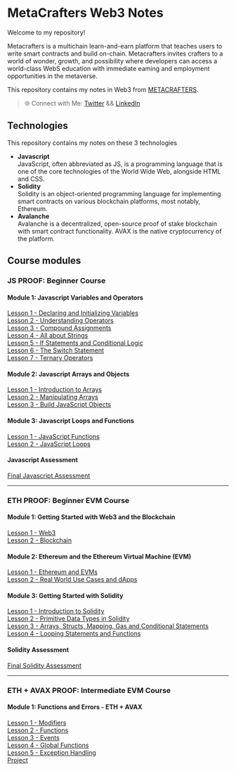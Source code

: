 # MetaCrafters Web3 Notes

Welcome to my repository!

Metacrafters is a multichain learn-and-earn platform that teaches
users to write smart contracts and build on-chain. Metacrafters
invites crafters to a world of wonder, growth, and possibility where
developers can access a world-class WebS education with
immediate eaming and employment opportunities in the
metaverse.

This repository contains my notes in Web3 from [METACRAFTERS](https://www.metacrafters.io/).

> 🌐 Connect with Me: [Twitter](https://twitter.com/jfmartinz) && [LinkedIn](https://www.linkedin.com/in/jfmartinz/)

## Technologies 
This repository contains my notes on these 3 technologies
- **Javascript**<br> JavaScript, often abbreviated as JS, is a programming language that is one of the core technologies of the World Wide Web, alongside HTML and CSS.
- **Solidity**<br> Solidity is an object-oriented programming language for implementing smart contracts on various blockchain platforms, most notably, Ethereum. 
- **Avalanche**<br> Avalanche is a decentralized, open-source proof of stake blockchain with smart contract functionality. AVAX is the native cryptocurrency of the platform.

## Course modules
### JS PROOF: Beginner Course
#### Module 1: Javascript Variables and Operators
[Lesson 1 - Declaring and Initializing Variables](https://github.com/jfmartinz/web3Notes/tree/main/Javascript%20Module/Module%201%20-%20Javascript%20Variables%20and%20Operators/Lesson%201%20-%20Declaring%20and%20Initializing%20Variables)<br>
[Lesson 2 - Understanding Operators](https://github.com/jfmartinz/web3Notes/tree/main/Javascript%20Module/Module%201%20-%20Javascript%20Variables%20and%20Operators/Lesson%202%20-%20Understanding%20Operators)<br>
[Lesson 3 - Compound Assignments](https://github.com/jfmartinz/web3Notes/tree/main/Javascript%20Module/Module%201%20-%20Javascript%20Variables%20and%20Operators/Lesson%203%20-%20Compound%20Assignments)<br>
[Lesson 4 - All about Strings](https://github.com/jfmartinz/web3Notes/tree/main/Javascript%20Module/Module%201%20-%20Javascript%20Variables%20and%20Operators/Lesson%204%20-%20All%20about%20Strings)<br>
[Lesson 5 - If Statements and Conditional Logic](https://github.com/jfmartinz/web3Notes/tree/main/Javascript%20Module/Module%201%20-%20Javascript%20Variables%20and%20Operators/Lesson%205%20-%20%20If%20Statements%20and%20Conditional%20Logic)<br>
[Lesson 6 - The Switch Statement](https://github.com/jfmartinz/web3Notes/tree/main/Javascript%20Module/Module%201%20-%20Javascript%20Variables%20and%20Operators/Lesson%206%20-%20The%20Switch%20Statement)<br>
[Lesson 7 - Ternary Operators](https://github.com/jfmartinz/web3Notes/tree/main/Javascript%20Module/Module%201%20-%20Javascript%20Variables%20and%20Operators/Lesson%207%20-%20Ternary%20Operators)

#### Module 2: Javascript Arrays and Objects

[Lesson 1 -  Introduction to Arrays](https://github.com/jfmartinz/web3Notes/tree/main/Javascript%20Module/Module%202%20-%20Javascript%20Arrays%20and%20Objects/Lesson%201%20-%20%20Introduction%20to%20Arrays)<br>
[Lesson 2 - Manipulating Arrays](https://github.com/jfmartinz/web3Notes/tree/main/Javascript%20Module/Module%202%20-%20Javascript%20Arrays%20and%20Objects/Lesson%202%20-%20Manipulating%20Arrays)<br>
[Lesson 3 -  Build JavaScript Objects](https://github.com/jfmartinz/web3Notes/tree/main/Javascript%20Module/Module%202%20-%20Javascript%20Arrays%20and%20Objects/Lesson%203%20-%20%20Build%20JavaScript%20Objects)

#### Module 3: Javascript Loops and Functions
[Lesson 1 - JavaScript Functions](https://github.com/jfmartinz/web3Notes/tree/main/Javascript%20Module/Module%203%20-%20Javascript%20Loops%20and%20Functions/Lesson%201%20-%20JavaScript%20Functions)<br>
[Lesson 2 - JavaScript Loops](https://github.com/jfmartinz/web3Notes/tree/main/Javascript%20Module/Module%203%20-%20Javascript%20Loops%20and%20Functions/Lesson%202%20-%20JavaScript%20Loops)

#### Javascript Assessment
[Final Javascript Assessment](https://github.com/jfmartinz/Create-a-NFT-Collection)

---

### ETH PROOF: Beginner EVM Course
#### Module 1: Getting Started with Web3 and the Blockchain
[Lesson 1 - Web3](https://github.com/jfmartinz/web3Notes/tree/main/Solidity%20Module/Module%201%20-%20Getting%20Started%20with%20Web3%20and%20the%20Blockchain/Lesson%201%20-%20Web3)<br>
[Lesson 2 - Blockchain](https://github.com/jfmartinz/web3Notes/tree/main/Solidity%20Module/Module%201%20-%20Getting%20Started%20with%20Web3%20and%20the%20Blockchain/Lesson%202%20-%20Blockchain)<br>


#### Module 2: Ethereum and the Ethereum Virtual Machine (EVM)
[Lesson 1 - Ethereum and EVMs](https://github.com/jfmartinz/web3Notes/tree/main/Solidity%20Module/Module%202%20-%20Ethereum%20and%20the%20Ethereum%20Virtual%20Machine%20(EVM)/Lesson%201%20-%20Ethereum%20and%20EVMs)<br>
[Lesson 2 - Real World Use Cases and dApps](https://github.com/jfmartinz/web3Notes/tree/main/Solidity%20Module/Module%202%20-%20Ethereum%20and%20the%20Ethereum%20Virtual%20Machine%20(EVM)/Lesson%202%20-%20Real%20World%20Use%20Cases%20and%20dApps)<br>


#### Module 3: Getting Started with Solidity
[Lesson 1 - Introduction to Solidity](https://github.com/jfmartinz/web3Notes/tree/main/Solidity%20Module/Module%203%20-%20Getting%20Started%20with%20Solidity/Lesson%201%20-%20Introduction%20to%20Solidity)<br>
[Lesson 2 - Primitive Data Types in Solidity](https://github.com/jfmartinz/web3Notes/tree/main/Solidity%20Module/Module%203%20-%20Getting%20Started%20with%20Solidity/Lesson%202%20-%20Primitive%20Data%20Types%20in%20Solidity)<br>
[Lesson 3 - Arrays, Structs, Mapping, Gas and Conditional Statements](https://github.com/jfmartinz/web3Notes/tree/main/Solidity%20Module/Module%203%20-%20Getting%20Started%20with%20Solidity/Lesson%203%20-%20Arrays%2C%20Structs%2C%20Mapping%2C%20Gas%20and%20Conditional%20Statements)<br>
[Lesson 4 - Looping Statements and Functions](https://github.com/jfmartinz/web3Notes/tree/main/Solidity%20Module/Module%203%20-%20Getting%20Started%20with%20Solidity/Lesson%204%20-%20Looping%20Statements%20and%20Functions)

#### Solidity Assessment
[Final Solidity Assessment](https://github.com/jfmartinz/Create-a-Token)

---

### ETH + AVAX PROOF: Intermediate EVM Course

#### Module 1: Functions and Errors - ETH + AVAX
[Lesson 1 - Modifiers](https://github.com/jfmartinz/web3Notes/tree/main/Avalanche%20Module/Module%201%20-%20Functions%20and%20Errors%20-%20ETH%20%2B%20AVAX/Lesson%201%20-%20Modifiers)<br>
[Lesson 2 - Functions](https://github.com/jfmartinz/web3Notes/tree/main/Avalanche%20Module/Module%201%20-%20Functions%20and%20Errors%20-%20ETH%20%2B%20AVAX/Lesson%202%20-%20Functions)<br>
[Lesson 3 - Events](https://github.com/jfmartinz/web3Notes/tree/main/Avalanche%20Module/Module%201%20-%20Functions%20and%20Errors%20-%20ETH%20%2B%20AVAX/Lesson%203%20-%20Events)<br>
[Lesson 4 - Global Functions](https://github.com/jfmartinz/web3Notes/tree/main/Avalanche%20Module/Module%201%20-%20Functions%20and%20Errors%20-%20ETH%20%2B%20AVAX/Lesson%204%20-%20Global%20Functions)<br>
[Lesson 5 - Exception Handling](https://github.com/jfmartinz/web3Notes/tree/main/Avalanche%20Module/Module%201%20-%20Functions%20and%20Errors%20-%20ETH%20%2B%20AVAX/Lesson%205%20-%20Exception%20Handling)<br>
[Project](https://github.com/jfmartinz/functionErrors)<br>